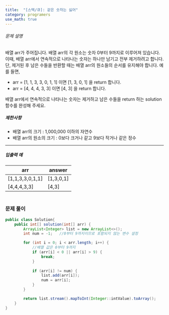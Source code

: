 ```yaml
---
title:  "[스택/큐]: 같은 숫자는 싫어"
category: programers
use_math: true
---
```




###### 문제 설명

배열 arr가 주어집니다. 배열 arr의 각 원소는 숫자 0부터 9까지로 이루어져 있습니다. 이때, 배열 arr에서 연속적으로 나타나는 숫자는 하나만 남기고 전부 제거하려고 합니다. 단, 제거된 후 남은 수들을 반환할 때는 배열 arr의 원소들의 순서를 유지해야 합니다. 예를 들면,

- arr = [1, 1, 3, 3, 0, 1, 1] 이면 [1, 3, 0, 1] 을 return 합니다.
- arr = [4, 4, 4, 3, 3] 이면 [4, 3] 을 return 합니다.

배열 arr에서 연속적으로 나타나는 숫자는 제거하고 남은 수들을 return 하는 solution 함수를 완성해 주세요.

##### 제한사항

- 배열 arr의 크기 : 1,000,000 이하의 자연수
- 배열 arr의 원소의 크기 : 0보다 크거나 같고 9보다 작거나 같은 정수

------

##### 입출력 예

| arr             | answer    |
| --------------- | --------- |
| [1,1,3,3,0,1,1] | [1,3,0,1] |
| [4,4,4,3,3]     | [4,3]     |



### <br>문제 풀이 

```java
public class Solution{
    public int[] solution(int[] arr) {
        ArrayList<Integer> list = new ArrayList<>();
        int num = -1;	//0부터 9까지이므로 포함되지 않는 변수 설정

        for (int i = 0; i < arr.length; i++) {
            //배열 값은 0부터 9까지
            if (arr[i] < 0 || arr[i] > 9) {
                break;
            }
            
            if (arr[i] != num) {
                list.add(arr[i]);
                num = arr[i];
            }
        }

        return list.stream().mapToInt(Integer::intValue).toArray();
    }
}
```






